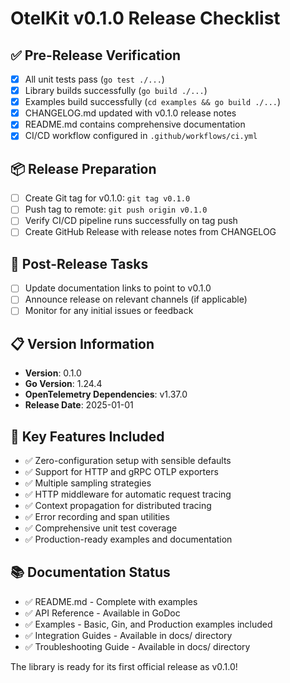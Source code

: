 # OtelKit v0.1.0 Release Checklist

## ✅ Pre-Release Verification

- [x] All unit tests pass (`go test ./...`)
- [x] Library builds successfully (`go build ./...`)
- [x] Examples build successfully (`cd examples && go build ./...`)
- [x] CHANGELOG.md updated with v0.1.0 release notes
- [x] README.md contains comprehensive documentation
- [x] CI/CD workflow configured in `.github/workflows/ci.yml`

## 📦 Release Preparation

- [ ] Create Git tag for v0.1.0: `git tag v0.1.0`
- [ ] Push tag to remote: `git push origin v0.1.0`
- [ ] Verify CI/CD pipeline runs successfully on tag push
- [ ] Create GitHub Release with release notes from CHANGELOG

## 🚀 Post-Release Tasks

- [ ] Update documentation links to point to v0.1.0
- [ ] Announce release on relevant channels (if applicable)
- [ ] Monitor for any initial issues or feedback

## 📋 Version Information

- **Version**: 0.1.0
- **Go Version**: 1.24.4
- **OpenTelemetry Dependencies**: v1.37.0
- **Release Date**: 2025-01-01

## 🔧 Key Features Included

- ✅ Zero-configuration setup with sensible defaults
- ✅ Support for HTTP and gRPC OTLP exporters  
- ✅ Multiple sampling strategies
- ✅ HTTP middleware for automatic request tracing
- ✅ Context propagation for distributed tracing
- ✅ Error recording and span utilities
- ✅ Comprehensive unit test coverage
- ✅ Production-ready examples and documentation

## 📚 Documentation Status

- ✅ README.md - Complete with examples
- ✅ API Reference - Available in GoDoc
- ✅ Examples - Basic, Gin, and Production examples included
- ✅ Integration Guides - Available in docs/ directory
- ✅ Troubleshooting Guide - Available in docs/ directory

The library is ready for its first official release as v0.1.0!
